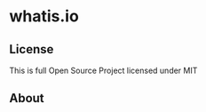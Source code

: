 whatis.io
=========

License
-------

This is full Open Source Project licensed under MIT

About
-----

